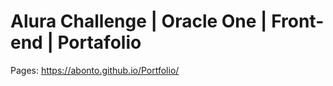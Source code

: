 # Alura Challenge | Oracle One | Front-end | Portafolio

Pages: https://abonto.github.io/Portfolio/
